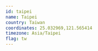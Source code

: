 ```yaml
---
id: taipei
name: Taipei
country: Taiwan
coordinates: 25.032969,121.565414
timezone: Asia/Taipei
flag: tw
---
```

